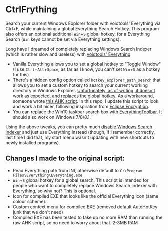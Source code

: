 # CtrlFrything
Search your current Windows Explorer folder with voidtools' Everything via Ctrl+F, while maintaining a global Everything Search Hotkey. This program also offers an optional additional ```Win```+```S``` global hotkey, for a Everything Search (```Win``` keys cannot be set via Everything settings).

Long have I dreamed of completely replacing Windows Search Indexer (which is rather slow and useless) with [voidtools' Everything](https://voidtools.com/downloads/).

- Vanilla Everything allows you to set a global hotkey to "Toggle Window" (I use ```Ctrl```+```Alt```+```Space```; as far as I know, you can't set ```Win```+```S``` as a hotkey for this)
- There's a hidden config option called ```hotkey_explorer_path_search``` that allows you to set a custom hotkey to search your current working directory in Windows Explorer. [Unfortunately, as of writing, it doesn't work as expected, and replaces the global hotkey](https://www.voidtools.com/forum/viewtopic.php?f=5&t=9055&p=33607#p33607). As a workaround, someone wrote [this AHK script](https://www.voidtools.com/forum/viewtopic.php?t=5928#p17399). In this repo, I update this script to look and work a bit nicer, following inspiration from [Eclipse Encryption](https://github.com/DannyBen/eclipse).
- You can replace the Win10 taskbar search box with [EverythingToolbar](https://github.com/stnkl/EverythingToolbar/releases). It should also work on Windows 7/8/8.1.

Using the above tweaks, you can pretty much [disable Windows Search Indexer](https://www.online-tech-tips.com/computer-tips/simple-ways-to-increase-your-computers-performace-turn-off-indexing-on-your-local-drives/) and just use Everything instead (though, if I remember correctly, last time I did that, my start menu wasn't updating with new shortcuts to newly installed programs).

## Changes I made to the original script:
- Read Everything path from INI, otherwise default to ```C:\Program Files\Everything\Everything.exe```
- ```Win```+```S``` global hotkey for a global search. This script is intended for people who want to completely replace Windows Search Indexer with Everything, so why not? This is optional.
- Icon for compiled EXE that looks like the official Everything icon (same colour scheme).
- Custom context menu for compiled EXE (removed default AutoHotKey junk that we don't need)
- Compiled EXE has been tested to take up no more RAM than running the raw AHK script, so no need to worry about that. 2-3MB RAM
